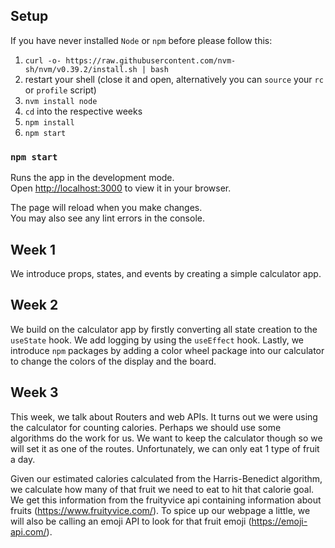 ## Setup
If you have never installed `Node` or `npm` before please follow this:

1. `curl -o- https://raw.githubusercontent.com/nvm-sh/nvm/v0.39.2/install.sh | bash`
2. restart your shell (close it and open, alternatively you can `source` your `rc` or `profile` script)
3. `nvm install node`
4. `cd` into the respective weeks
5. `npm install`
6. `npm start`

### `npm start`

Runs the app in the development mode.\
Open [http://localhost:3000](http://localhost:3000) to view it in your browser.

The page will reload when you make changes.\
You may also see any lint errors in the console.

## Week 1
We introduce props, states, and events by creating a simple calculator app.

## Week 2
We build on the calculator app by firstly converting all state creation to the `useState` hook. We add logging by using the `useEffect` hook. Lastly, we introduce `npm` packages by adding a color wheel package into our calculator to change the colors of the display and the board.

## Week 3

This week, we talk about Routers and web APIs. It turns out we were using the calculator for counting calories. Perhaps we should use some algorithms do the work for us. We want to keep the calculator though so we will set it as one of the routes. Unfortunately, we can only eat 1 type of fruit a day. 

Given our estimated calories calculated from the Harris-Benedict algorithm, we calculate how many of that fruit we need to eat to hit that calorie goal. We get this information from the fruityvice api containing information about fruits (https://www.fruityvice.com/). To spice up our webpage a little, we will also be calling an emoji API to look for that fruit emoji (https://emoji-api.com/).